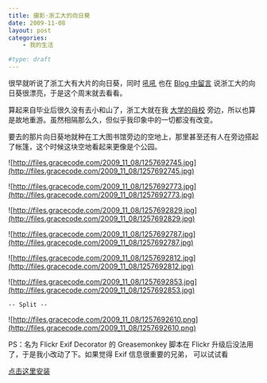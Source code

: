 ```yaml
---
title: 摄影·浙工大的向日葵
date: 2009-11-08
layout: post
categories:
    - 我的生活

#type: draft
---
```


很早就听说了浙工大有大片的向日葵，同时  [吼吼](http://www.imchao.net/)  也在  [Blog 中留言]({{site.urls}}/posts/2992/#comment-4417) 说浙工大的向日葵很漂亮，于是这个周末就去看看。

算起来自毕业后很久没有去小和山了，浙工大就在我 [大学的母校]({{site.urls}}/posts/1934/) 旁边，所以也算是故地重游。虽然相隔那么久，但似乎我印象中的一切都没有改变。

要去的那片向日葵地就种在工大图书馆旁边的空地上，那里甚至还有人在旁边搭起了帐篷，这个时候这块空地看起来更像是个公园。

![http://files.gracecode.com/2009_11_08/1257692745.jpg](http://files.gracecode.com/2009_11_08/1257692745.jpg)

![http://files.gracecode.com/2009_11_08/1257692773.jpg](http://files.gracecode.com/2009_11_08/1257692773.jpg)

![http://files.gracecode.com/2009_11_08/1257692829.jpg](http://files.gracecode.com/2009_11_08/1257692829.jpg)

![http://files.gracecode.com/2009_11_08/1257692787.jpg](http://files.gracecode.com/2009_11_08/1257692787.jpg)

![http://files.gracecode.com/2009_11_08/1257692812.jpg](http://files.gracecode.com/2009_11_08/1257692812.jpg)

![http://files.gracecode.com/2009_11_08/1257692853.jpg](http://files.gracecode.com/2009_11_08/1257692853.jpg)

`-- Split --`

![http://files.gracecode.com/2009_11_08/1257692610.png](http://files.gracecode.com/2009_11_08/1257692610.png)

PS：名为 Flickr Exif Decorator 的 Greasemonkey 脚本在 Flickr 升级后没法用了，于是我小改动了下。如果觉得 Exif 信息很重要的兄弟， 可以试试看

 [点击这里安装](http://graceco.de/greasemonkey/flickr-exif-decorator.user.js)
